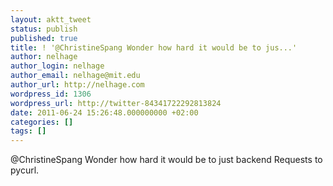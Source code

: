 ```yaml
---
layout: aktt_tweet
status: publish
published: true
title: ! '@ChristineSpang Wonder how hard it would be to jus...'
author: nelhage
author_login: nelhage
author_email: nelhage@mit.edu
author_url: http://nelhage.com
wordpress_id: 1306
wordpress_url: http://twitter-84341722292813824
date: 2011-06-24 15:26:48.000000000 +02:00
categories: []
tags: []
---
```

@ChristineSpang Wonder how hard it would be to just backend Requests to pycurl.
